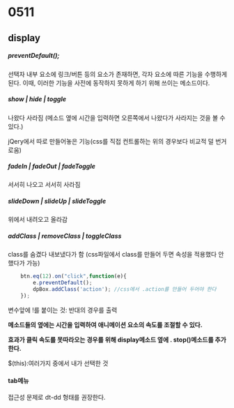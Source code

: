# 0511

## display

##### preventDefault();  

선택자 내부 요소에 링크/버튼 등의 요소가 존재하면, 각자 요소에 따른 기능을 수행하게 된다. 이때, 이러한 기능을 사전에 동작하지 못하게 하기 위해 쓰이는 메소드이다.



##### show | hide | toggle

나왔다 사라짐 (메소드 옆에 시간을 입력하면 오른쪽에서 나왔다가 사라지는 것을 볼 수 있다.)

jQery에서 따로 만들어놓은 기능(css를 직접 컨트롤하는 위의 경우보다 비교적 덜 번거로움)

##### fadeIn | fadeOut | fadeToggle

서서히 나오고 서서히 사라짐

##### slideDown | slideUp | slideToggle

위에서 내려오고 올라감

##### addClass | removeClass | toggleClass

class를 숨겼다 내보냈다가 함 (css파일에서 class를 만들어 두면 속성을 적용했다 안했다가 가능)

```js
	btn.eq(12).on("click",function(e){
		e.preventDefault();
		dpBox.addClass('action'); //css에서 .action를 만들어 두어야 한다
	});
```







변수앞에 !를 붙이는 것: 반대의 경우를 출력

**메소드들의 옆에는 시간을 입력하여 애니메이션 요소의 속도를 조절할 수 있다.**

**효과가 클릭 속도를 못따라오는 경우를 위해 display메소드 옆에 . stop()메소드를 추가한다.**



$(this):여러가지 중에서 내가 선택한 것



#### tab메뉴

접근성 문제로 dt-dd 형태를 권장한다.